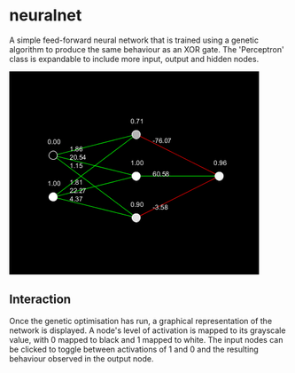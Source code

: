 # neuralnet

A simple feed-forward neural network that is trained using a genetic algorithm to produce the same behaviour as an XOR gate. The 'Perceptron' class is expandable to include more input, output and hidden nodes.

![Example](/example.png)

## Interaction

Once the genetic optimisation has run, a graphical representation of the network is displayed. A node's level of activation is mapped to its grayscale value, with 0 mapped to black and 1 mapped to white. The input nodes can be clicked to toggle between activations of 1 and 0 and the resulting behaviour observed in the output node.